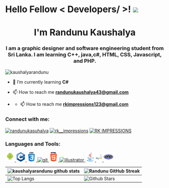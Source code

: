 
</p>

<h1> Hello Fellow < Developers/ >! <img src = "https://raw.githubusercontent.com/MartinHeinz/MartinHeinz/master/wave.gif" width = 30px> </h1>
<p align='center'>
</p>


<h1 align="center">I'm Randunu Kaushalya</h1>
<h3 align="center">I am a graphic designer and software engineering student from Sri Lanka. I am learning C++, java,c#, HTML, CSS, Javascript, and PHP.</h3>

<p align="left"> <img src="https://komarev.com/ghpvc/?username=kaushalyarandunu&label=Profile%20views&color=0e75b6&style=flat" alt="kaushalyarandunu" /> </p>

- 🌱 I’m currently learning **C#**

- 📫 How to reach me **randunukaushalya43@gmail.com**
- - 📫 How to reach me **rkimpressions123@gmail.com**

<h3 align="left">Connect with me:</h3>
<p align="left">
<a href="https://fb.com/randunukasuhalya" target="blank"><img align="center" src="https://raw.githubusercontent.com/rahuldkjain/github-profile-readme-generator/master/src/images/icons/Social/facebook.svg" alt="randunukasuhalya" height="15" width="20" /></a>
<a href="https://instagram.com/rk__impressions/" target="blank"><img align="center" src="https://raw.githubusercontent.com/rahuldkjain/github-profile-readme-generator/master/src/images/icons/Social/instagram.svg" alt="rk__impressions" height="15" width="20" /></a>
<a href="https://www.youtube.com/@RKIMPRESSIONS-rs9cn" target="blank"><img align="center" src="https://raw.githubusercontent.com/rahuldkjain/github-profile-readme-generator/master/src/images/icons/Social/youtube.svg" alt="RK IMPRESSIONS" height="15" width="20" /></a>
</p>

<h3 align="left">Languages and Tools:</h3>
<p align="left"> <a href="https://developer.android.com" target="_blank" rel="noreferrer"> <img src="https://raw.githubusercontent.com/devicons/devicon/master/icons/android/android-original-wordmark.svg" alt="android" width="30" height="30"/> </a> <a href="https://www.w3schools.com/cpp/" target="_blank" rel="noreferrer"> <img src="https://raw.githubusercontent.com/devicons/devicon/master/icons/cplusplus/cplusplus-original.svg" alt="cplusplus" width="30" height="30"/> </a> <a href="https://www.w3schools.com/css/" target="_blank" rel="noreferrer"> <img src="https://raw.githubusercontent.com/devicons/devicon/master/icons/css3/css3-original-wordmark.svg" alt="css3" width="30" height="30"/> </a> <a href="https://git-scm.com/" target="_blank" rel="noreferrer"> <img src="https://www.vectorlogo.zone/logos/git-scm/git-scm-icon.svg" alt="git" width="40" height="30"/> </a> <a href="https://www.w3.org/html/" target="_blank" rel="noreferrer"> <img src="https://raw.githubusercontent.com/devicons/devicon/master/icons/html5/html5-original-wordmark.svg" alt="html5" width="30" height="30"/> </a> <a href="https://www.adobe.com/in/products/illustrator.html" target="_blank" rel="noreferrer"> <img src="https://www.vectorlogo.zone/logos/adobe_illustrator/adobe_illustrator-icon.svg" alt="illustrator" width="30" height="30"/> </a> <a href="https://www.java.com" target="_blank" rel="noreferrer"> <img src="https://raw.githubusercontent.com/devicons/devicon/master/icons/java/java-original.svg" alt="java" width="30" height="30"/> </a> <a href="https://www.mysql.com/" target="_blank" rel="noreferrer"> <img src="https://raw.githubusercontent.com/devicons/devicon/master/icons/mysql/mysql-original-wordmark.svg" alt="mysql" width="20" height="30"/> </a> <a href="https://www.php.net" target="_blank" rel="noreferrer"> <img src="https://raw.githubusercontent.com/devicons/devicon/master/icons/php/php-original.svg" alt="php" width="30" height="30"/> </a> </p>



| ![kaushalyarandunu github stats](https://github-readme-stats.vercel.app/api?username=kaushalyarandunu&show_icons=true&theme=tokyonight) | ![Randunu GitHub Streak](https://github-readme-streak-stats.herokuapp.com/?user=kaushalyarandunu&theme=tokyonight) |
| --- | --- |
| ![Top Langs](https://github-readme-stats.vercel.app/api/top-langs/?username=kaushalyarandunu&theme=tokyonight) | ![Github Stars](https://github-readme-stats.vercel.app/api?username=kaushalyarandunu&show_icons=true&locale=en&count_private=true&hide_rank=true&custom_title=My%20GitHub%20Stats&disable_animations=true&theme=tokyonight) |



